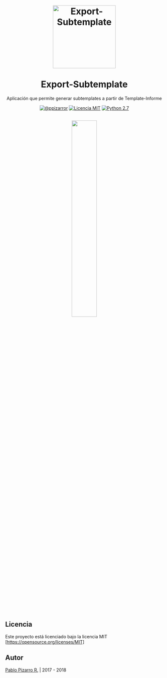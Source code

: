 <h1 align="center">
  <img alt="Export-Subtemplate" src="http://latex.ppizarror.com/res/favicon-informe/icon.png" width="200px" height="200px" />
  <br /><br />
  Export-Subtemplate</h1>
<p align="center">Aplicación que permite generar subtemplates a partir de Template-Informe</p>
<div align="center"><a href="http://ppizarror.com"><img alt="@ppizarror" src="http://latex.ppizarror.com/res/badges/autor.svg" /></a>
<a href="https://opensource.org/licenses/MIT/"><img alt="Licencia MIT" src="http://latex.ppizarror.com/res/badges/licenciamit.svg" /></a>
<a href="https://www.python.org/downloads/"><img alt="Python 2.7" src="http://latex.ppizarror.com/res/badges/python27.svg" /></a>
</div><br />

<p align="center">
  <img src="http://latex.ppizarror.com/res/other/export-subtemplate.PNG" width="40%" />
</p>

## Licencia
Este proyecto está licenciado bajo la licencia MIT [https://opensource.org/licenses/MIT]

## Autor
<a href="http://ppizarror.com" title="ppizarror">Pablo Pizarro R.</a> | 2017 - 2018

